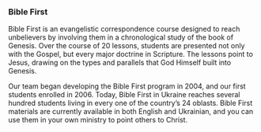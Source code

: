 ### Bible First

Bible First is an evangelistic correspondence course designed to reach unbelievers by involving them in a chronological study of the book of Genesis. Over the course of 20 lessons, students are presented not only with the Gospel, but every major doctrine in Scripture. The lessons point to Jesus, drawing on the types and parallels that God Himself built into Genesis.

Our team began developing the Bible First program in 2004, and our first students enrolled in 2006. Today, Bible First in Ukraine reaches several hundred students living in every one of the country&rsquo;s 24 oblasts. Bible First materials are currently available in both English and Ukrainian, and you can use them in your own ministry to point others to Christ.

